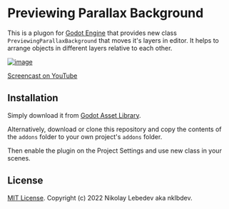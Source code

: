 # Previewing Parallax Background

This is a plugon for [Godot Engine](https://godotengine.org) that provides new class `PreviewingParallaxBackground` that moves it's layers in editor.
It helps to arrange objects in different layers relative to each other.

[![image](https://user-images.githubusercontent.com/7024016/201603951-a009f59a-df75-4472-917b-51a5594f6261.png)](https://user-images.githubusercontent.com/7024016/201603699-816ea4b6-00eb-4eb0-9a5a-3b164c49ff84.png)

[Screencast on YouTube](https://youtu.be/S8sazP-D0QU)

## Installation

Simply download it from [Godot Asset Library](https://godotengine.org/asset-library/asset/1535).

Alternatively, download or clone this repository and copy the contents of the
`addons` folder to your own project's `addons` folder.

Then enable the plugin on the Project Settings and use new class in your scenes.

## License

[MIT License](LICENSE). Copyright (c) 2022 Nikolay Lebedev aka nklbdev.
